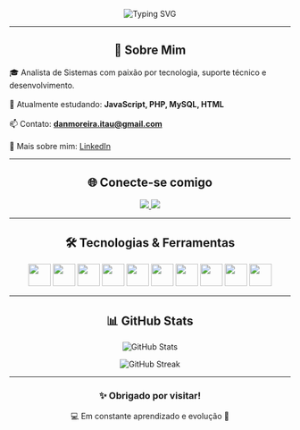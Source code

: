 <!-- Perfil README - Daniel Moreira -->

<p align="center">
  <img src="https://readme-typing-svg.herokuapp.com?font=Fira+Code&duration=2000&pause=1000&color=0D96F2&center=true&vCenter=true&width=435&lines=Olá%2C+eu+sou+Daniel+Moreira!;Analista+de+Sistemas;Apaixonado+por+tecnologia+e+dados" alt="Typing SVG" />
</p>

---

<h2 align="center">🚀 Sobre Mim</h2>

🎓 Analista de Sistemas com paixão por tecnologia, suporte técnico e desenvolvimento.<br>  
🧠 Atualmente estudando: <strong>JavaScript, PHP, MySQL, HTML</strong><br>  
📫 Contato: <strong>danmoreira.itau@gmail.com</strong><br>  
🔗 Mais sobre mim: [LinkedIn](https://www.linkedin.com/in/daniel-moreira23/)

---

<h2 align="center">🌐 Conecte-se comigo</h2>
<p align="center">
  <a href="https://www.linkedin.com/in/daniel-moreira23/" target="_blank">
    <img src="https://img.shields.io/badge/-LinkedIn-0A66C2?style=for-the-badge&logo=linkedin&logoColor=white" />
  </a>
  <a href="https://instagram.com/dmoreira15" target="_blank">
    <img src="https://img.shields.io/badge/-Instagram-E4405F?style=for-the-badge&logo=instagram&logoColor=white" />
  </a>
</p>

---

<h2 align="center">🛠️ Tecnologias & Ferramentas</h2>

<p align="center">
  <img src="https://cdn.jsdelivr.net/gh/devicons/devicon/icons/javascript/javascript-original.svg" width="40" height="40"/>
  <img src="https://cdn.jsdelivr.net/gh/devicons/devicon/icons/php/php-original.svg" width="40" height="40"/>
  <img src="https://cdn.jsdelivr.net/gh/devicons/devicon/icons/mysql/mysql-original-wordmark.svg" width="40" height="40"/>
  <img src="https://cdn.jsdelivr.net/gh/devicons/devicon/icons/html5/html5-original.svg" width="40" height="40"/>
  <img src="https://cdn.jsdelivr.net/gh/devicons/devicon/icons/java/java-original.svg" width="40" height="40"/>
  <img src="https://cdn.jsdelivr.net/gh/devicons/devicon/icons/nodejs/nodejs-original-wordmark.svg" width="40" height="40"/>
  <img src="https://cdn.jsdelivr.net/gh/devicons/devicon/icons/react/react-original-wordmark.svg" width="40" height="40"/>
  <img src="https://cdn.jsdelivr.net/gh/devicons/devicon/icons/linux/linux-original.svg" width="40" height="40"/>
  <img src="https://cdn.jsdelivr.net/gh/devicons/devicon/icons/android/android-original-wordmark.svg" width="40" height="40"/>
  <img src="https://www.vectorlogo.zone/logos/microsoft_azure/microsoft_azure-icon.svg" width="40" height="40"/>
</p>

---

<h2 align="center">📊 GitHub Stats</h2>

<p align="center">
  <img src="https://github-readme-stats.vercel.app/api?username=danmoreira&show_icons=true&theme=tokyonight&hide_title=true" alt="GitHub Stats" />
</p>

<p align="center">
  <img src="https://github-readme-streak-stats.herokuapp.com/?user=danmoreira&theme=tokyonight" alt="GitHub Streak" />
</p>

---

<h3 align="center">✨ Obrigado por visitar!</h3>
<p align="center">
  💻 Em constante aprendizado e evolução 🚀
</p>

